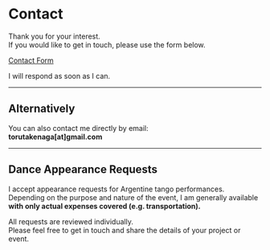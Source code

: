 # Contact

Thank you for your interest.  
If you would like to get in touch, please use the form below.

[Contact Form](https://docs.google.com/forms/d/e/1FAIpQLSdIPXna2J1MAZLfDUwUMGxUSdux2mI2KmXaXxK5FaISOck3HQ/viewform?usp=header)

I will respond as soon as I can.

---

## Alternatively

You can also contact me directly by email:  
**torutakenaga[at]gmail.com**

---

## Dance Appearance Requests

I accept appearance requests for Argentine tango performances.  
Depending on the purpose and nature of the event, I am generally available **with only actual expenses covered (e.g. transportation).**

All requests are reviewed individually.  
Please feel free to get in touch and share the details of your project or event.
